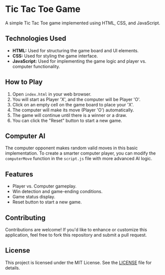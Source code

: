 # Tic Tac Toe Game

A simple Tic Tac Toe game implemented using HTML, CSS, and JavaScript.

## Technologies Used

- **HTML:** Used for structuring the game board and UI elements.
- **CSS:** Used for styling the game interface.
- **JavaScript:** Used for implementing the game logic and player vs. computer functionality.

## How to Play

1. Open `index.html` in your web browser.
2. You will start as Player 'X', and the computer will be Player 'O'.
3. Click on an empty cell on the game board to place your 'X'.
4. The computer will make its move (Player 'O') automatically.
5. The game will continue until there is a winner or a draw.
6. You can click the "Reset" button to start a new game.

## Computer AI

The computer opponent makes random valid moves in this basic implementation. To create a smarter computer player, you can modify the `computerMove` function in the `script.js` file with more advanced AI logic.

## Features

- Player vs. Computer gameplay.
- Win detection and game-ending conditions.
- Game status display.
- Reset button to start a new game.

## Contributing

Contributions are welcome! If you'd like to enhance or customize this application, feel free to fork this repository and submit a pull request.


## License

This project is licensed under the MIT License. See the [LICENSE](LICENSE) file for details.
